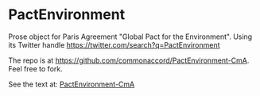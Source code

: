 # PactEnvironment
Prose object for Paris Agreement "Global Pact for the Environment".  Using its Twitter handle https://twitter.com/search?q=PactEnvironment

The repo is at https://github.com/commonaccord/PactEnvironment-CmA.  Feel free to fork.

See the text at: <a href="http://source.commonaccord.org/index.php?action=doc&file=G/PactEnvironment-CmA/2017-06-24.md">PactEnvironment-CmA</a>
